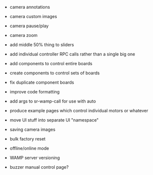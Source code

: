 - camera annotations
- camera custom images
- camera pause/play
- camera zoom
- add middle 50% thing to sliders

- add individual controller RPC calls rather than a single big one
- add components to control entire boards
- create components to control sets of boards
- fix duplicate component boards
- improve code formatting

- add args to sr-wamp-call for use with auto

- produce example pages which control individual motors or whatever
- move UI stuff into separate UI "namespace"

- saving camera images
- bulk factory reset
- offline/online mode
- WAMP server versioning
- buzzer manual control page?
